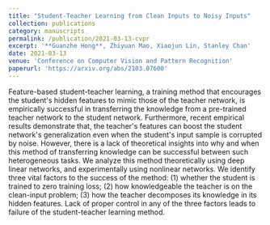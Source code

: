 ```yaml
---
title: "Student-Teacher Learning from Clean Inputs to Noisy Inputs"
collection: publications
category: manuscripts
permalink: /publication/2021-03-13-cvpr
excerpt: '**Guanzhe Hong**, Zhiyuan Mao, Xiaojun Lin, Stanley Chan'
date: 2021-03-13
venue: 'Conference on Computer Vision and Pattern Recognition'
paperurl: 'https://arxiv.org/abs/2103.07600'
---
```


Feature-based student-teacher learning, a training method that encourages the student's hidden features to mimic those of the teacher network, is empirically successful in transferring the knowledge from a pre-trained teacher network to the student network. Furthermore, recent empirical results demonstrate that, the teacher's features can boost the student network's generalization even when the student's input sample is corrupted by noise. However, there is a lack of theoretical insights into why and when this method of transferring knowledge can be successful between such heterogeneous tasks. We analyze this method theoretically using deep linear networks, and experimentally using nonlinear networks. We identify three vital factors to the success of the method: (1) whether the student is trained to zero training loss; (2) how knowledgeable the teacher is on the clean-input problem; (3) how the teacher decomposes its knowledge in its hidden features. Lack of proper control in any of the three factors leads to failure of the student-teacher learning method.
